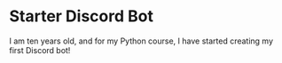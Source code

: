 # Starter Discord Bot
I am ten years old, and for my Python course, I have started creating my first Discord bot!

